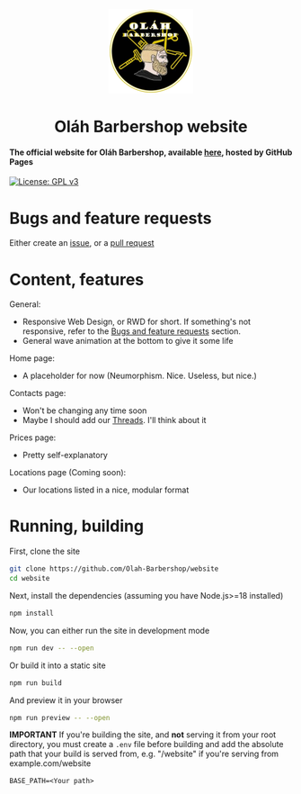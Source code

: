 <p align="center">
    <img src="https://raw.githubusercontent.com/Olah-Barbershop/website/master/src/lib/assets/icon.png" alt="Logo" width="150">
    <h1 align="center">Oláh Barbershop website</h1>
</p>

#### The official website for Oláh Barbershop, available [here](https://web.olahbarbershop.codes), hosted by GitHub Pages

[![License: GPL v3](https://img.shields.io/badge/License-GPLv3-blue.svg)](https://www.gnu.org/licenses/gpl-3.0)

# Bugs and feature requests
Either create an [issue](https://github.com/Olah-Barbershop/website/issues/new/choose), or a [pull request](https://github.com/Olah-Barbershop/website/pulls)

# Content, features
General:
- Responsive Web Design, or RWD for short. If something's not responsive, refer to the [Bugs and feature requests](#bugs-and-feature-requests) section.
- General wave animation at the bottom to give it some life

Home page:
- A placeholder for now (Neumorphism. Nice. Useless, but nice.)

Contacts page:
- Won't be changing any time soon
- Maybe I should add our [Threads](https://threads.net/@olahbarbershop). I'll think about it

Prices page:
- Pretty self-explanatory

Locations page (Coming soon):
- Our locations listed in a nice, modular format

# Running, building

First, clone the site
```sh
git clone https://github.com/Olah-Barbershop/website
cd website
```

Next, install the dependencies (assuming you have Node.js>=18 installed)
```sh
npm install
```

Now, you can either run the site in development mode
```sh
npm run dev -- --open 
```

Or build it into a static site
```sh
npm run build
```

And preview it in your browser
```sh
npm run preview -- --open
```

**IMPORTANT** If you're building the site, and **not** serving it from your root directory, you must create a `.env` file before building and add the absolute path that your build is served from, e.g. "/website" if you're serving from example.com/website
```env
BASE_PATH=<Your path>
```
